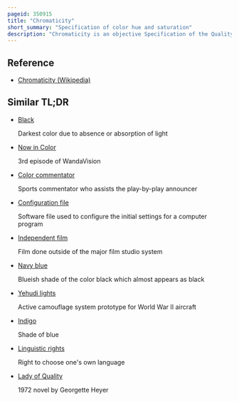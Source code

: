 ```yaml
---
pageid: 350915
title: "Chromaticity"
short_summary: "Specification of color hue and saturation"
description: "Chromaticity is an objective Specification of the Quality of a Color Regardless of its Luminance. Chromaticity consists of two independent Parameters often specified as Hue and Colorfulness where the Latter is alternatively called Saturation Chroma Intensity or Excitation Purity. This Number of Parameters follows from the Trichromacy of Vision of most People assumed by most Models in Color Science."
---
```


## Reference

- [Chromaticity (Wikipedia)](https://en.wikipedia.org/?curid=350915)

## Similar TL;DR

- [Black](/tldr/en/black)

  Darkest color due to absence or absorption of light

- [Now in Color](/tldr/en/now-in-color)

  3rd episode of WandaVision

- [Color commentator](/tldr/en/color-commentator)

  Sports commentator who assists the play-by-play announcer

- [Configuration file](/tldr/en/configuration-file)

  Software file used to configure the initial settings for a computer program

- [Independent film](/tldr/en/independent-film)

  Film done outside of the major film studio system

- [Navy blue](/tldr/en/navy-blue)

  Blueish shade of the color black which almost appears as black

- [Yehudi lights](/tldr/en/yehudi-lights)

  Active camouflage system prototype for World War II aircraft

- [Indigo](/tldr/en/indigo)

  Shade of blue

- [Linguistic rights](/tldr/en/linguistic-rights)

  Right to choose one's own language

- [Lady of Quality](/tldr/en/lady-of-quality)

  1972 novel by Georgette Heyer
